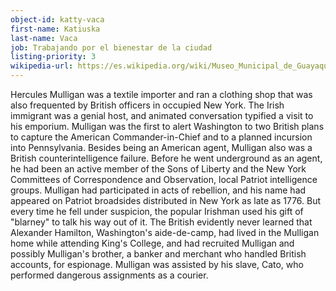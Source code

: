 ```yaml
---
object-id: katty-vaca
first-name: Katiuska
last-name: Vaca
job: Trabajando por el bienestar de la ciudad
listing-priority: 3
wikipedia-url: https://es.wikipedia.org/wiki/Museo_Municipal_de_Guayaquil
---
```


Hercules Mulligan was a textile importer and ran a clothing shop that was also frequented by British officers in occupied New York. The Irish immigrant was a genial host, and animated conversation typified a visit to his emporium. Mulligan was the first to alert Washington to two British plans to capture the American Commander-in-Chief and to a planned incursion into Pennsylvania. Besides being an American agent, Mulligan also was a British counterintelligence failure. Before he went underground as an agent, he had been an active member of the Sons of Liberty and the New York Committees of Correspondence and Observation, local Patriot intelligence groups. Mulligan had participated in acts of rebellion, and his name had appeared on Patriot broadsides distributed in New York as late as 1776. But every time he fell under suspicion, the popular Irishman used his gift of "blarney" to talk his way out of it. The British evidently never learned that Alexander Hamilton, Washington's aide-de-camp, had lived in the Mulligan home while attending King's College, and had recruited Mulligan and possibly Mulligan's brother, a banker and merchant who handled British accounts, for espionage. Mulligan was assisted by his slave, Cato, who performed dangerous assignments as a courier.
